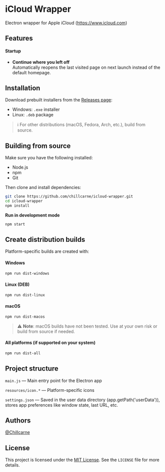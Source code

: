 
# iCloud Wrapper
Electron wrapper for Apple iCloud (https://www.icloud.com)

## Features

#### Startup
- **Continue where you left off**  
  Automatically reopens the last visited page on next launch instead of the default homepage.


## Installation

Download prebuilt installers from the [Releases page](https://github.com/chillcarne/icloud-wrapper/releases):

- Windows: `.exe` installer
- Linux: `.deb` package

> ℹ️ For other distributions (macOS, Fedora, Arch, etc.), build from source.

## Building from source

Make sure you have the following installed:

- Node.js
- npm
- Git

Then clone and install dependencies:

```bash
git clone https://github.com/chillcarne/icloud-wrapper.git
cd icloud-wrapper
npm install
```

**Run in development mode**

```bash
npm start
```

## Create distribution builds

Platform-specific builds are created with:


#### Windows
```bash
npm run dist-windows
```

#### Linux (DEB)
```bash
npm run dist-linux
```

#### macOS
```bash
npm run dist-macos
```
> ⚠️ **Note**: macOS builds have not been tested. Use at your own risk or build from source if needed.

#### All platforms (if supported on your system)
```bash
npm run dist-all
```

## Project structure

`main.js` — Main entry point for the Electron app

`resources/icon.*` — Platform-specific icons

`settings.json` — Saved in the user data directory (app.getPath('userData')), stores app preferences like window state, last URL, etc.

## Authors

[@Chillcarne](https://github.com/chillcarne/icloud-wrapper)
## License

This project is licensed under the [MIT License](https://choosealicense.com/licenses/mit/). See the `LICENSE` file for more details.